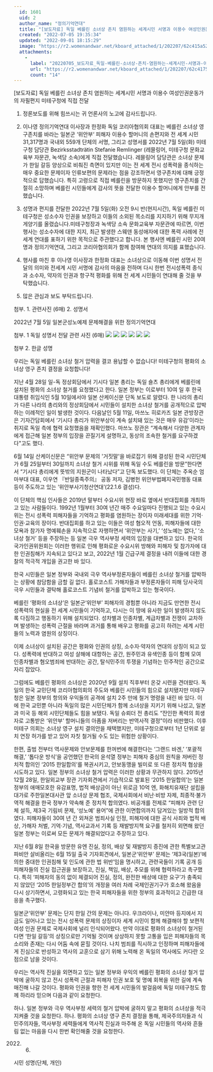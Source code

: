 ```yaml
---
  id: 1601
  uid: 2
  author_name: "정의기억연대"
  title: "[보도자료] 독일 베를린 소녀상 존치 염원하는 세계시민 서명과 이용수 여성인권운동가의 자필편지 미테구청에 직접 전달"
  created: "2022-07-05 19:35:34"
  updated: "2022-09-01 18:15:29"
  image: "https://r2.womenandwar.net/kboard_attached/1/202207/62c415a52699b6869759.jpg"
  attachments: 
    - 
      label: "20220705_보도자료_독일-베를린-소녀상-존치-염원하는-세계시민-서명과-이용수-여성인권운동가의-자필편지-미테구청에-직접-전달_배포용.hwp"
      url: "https://r2.womenandwar.net/kboard_attached/1/202207/62c417577734e4986190.hwp"
      count: "14"
---
```

\[보도자료\] 독일 베를린 소녀상 존치 염원하는 세계시민 서명과 이용수 여성인권운동가의 자필편지 미테구청에 직접 전달

1. 정론보도를 위해 힘쓰시는 귀 언론사의 노고에 감사드립니다.

2. 이나영 정의기억연대 이사장과 한정화 독일 코리아협의회 대표는 베를린 소녀상 영구존치를 바라는 일본군 ‘위안부‘ 피해자 이용수 할머니의 손편지와 전 세계 시민 31,317명과 국내외 559개 단체의 서명, 그리고 성명서를 2022년 7월 5일(화) 미테구청 담당관 Bezirksstadträtin Stefanie Remlinger (레믈링어, 미테구청 문화교육부 자문관, 녹색당 소속)에게 직접 전달했습니다. 레믈링어 담당관은 소녀상 문제가 한일 갈등 양상으로 비춰진 측면이 있지만 이는 전 세계 전시 성폭력을 종식하는 매우 중요한 문제이자 인류보편의 문제라는 점을 강조하면서 영구존치에 대해 긍정적으로 답했습니다. 특히 고령으로 직접 베를린을 방문하지 못했지만 영구존치를 간절히 소망하며 베를린 시민들에게 감사의 뜻을 전달한 이용수 할머니에게 안부를 전했습니다.

3. 성명과 편지를 전달한 2022년 7월 5일(화) 오전 9시 반(현지시간), 독일 베를린 미테구청은 성소수자 인권을 보장하고 이들의 소외된 목소리를 지지하기 위해 무지개 게양기를 올렸습니다.미테구청장과 녹색당 소속 문화교육부 자문관에 따르면, 이번 행사는 성소수자에 대한 지지, 최근 발생한 스웨덴 동성애자에 대한 폭력 사례에 전 세계 연대를 표하기 위한 목적으로 주관했다고 합니다. 본 행사엔 베를린 시민 20여명과 정의기억연대, 그리고 코리아협의회가 함께 참여해 연대의 의지를 표했습니다. 

4. 행사를 마친 후 이나영 이사장과 한정화 대표는 소녀상으로 이동해 이번 성명서 전달의 의미와 전세계 시민 서명에 감사의 마음을 전하며 다시 한번 전시성폭력 종식과 소수자, 약자의 인권과 항구적 평화를 위해 전 세계 시민들이 연대해 줄 것을 부탁했습니다. 

5. 많은 관심과 보도 부탁드립니다.

첨부. 1. 관련사진 (6매)
 2. 성명서

2022년 7월 5일
일본군성노예제 문제해결을 위한 정의기억연대

첨부. 1 독일 성명서 전달 관련 사진 (6매)
![](https://r2.womenandwar.net/kboard_attached/1/202207/62c415a52699b6869759.jpg)
 ![](https://r2.womenandwar.net/kboard_attached/1/202207/62c415a540b0a8268550.jpg) 
![](https://r2.womenandwar.net/kboard_attached/1/202207/62c415a537e4e1395043.jpg) 
![](https://r2.womenandwar.net/kboard_attached/1/202207/62c415a53a0733023291.jpg) 
![](https://r2.womenandwar.net/kboard_attached/1/202207/62c415a53c4437336613.jpg) 
![](https://r2.womenandwar.net/kboard_attached/1/202207/62c415a53eabe6481442.jpg)

첨부 2. 한글 성명

우리는 독일 베를린 소녀상 철거 압력을 결코 용납할 수 없습니다!
미테구청의 평화의 소녀상 영구 존치 결정을 요청합니다!

지난 4월 28일 일-독 정상회담에서 기시다 일본 총리는 독일 숄츠 총리에게 베를린에 설치된 평화의 소녀상 철거를 요청했다고 한다. 일본 정부는 이로부터 10여 일 후 한국 대통령 취임식인 5월 10일에서야 일본 산케이신문 단독 보도로 알렸다. 한 나라의 총리가 다른 나라의 총리와의 정상회담에서 시민들이 설치한 소녀상 철거를 공개적으로 압박하는 이례적인 일이 발생한 것이다. 다음날인 5월 11일, 마쓰노 히로카즈 일본 관방장관은 기자간담회에서 ‘기시다 총리가 위안부상이 계속 설치돼 있는 것은 매우 유감’이라는 취지로 독일 측에 협력 요청했음을 재확인했다. 마쓰노 장관은 “계속해서 다양한 관계자에게 접근해 일본 정부의 입장을 끈질기게 설명하고, 동상의 조속한 철거를 요구하겠다"고도 했다.

6월 14일 산케이신문은 “위안부 문제의 '거짓말'을 바로잡기 위해 결성된 한국 시민단체가 6월 25일부터 30일까지 소녀상 철거 시위를 위해 독일 수도 베를린을 방문”한다면서 “기시다 총리에게 뜻밖의 지원군이 나타났다”고 단독 보도했다. 이 단체는 주옥순 엄마부대 대표, 이우연 『반일종족주의』 공동 저자, 김병헌 위안부법폐지국민행동 대표 등이 주도하고 있는 ‘위안부사기청산연대’(22.1.6 결성)다.

이 단체의 핵심 인사들은 2019년 말부터 수요시위 현장 바로 옆에서 반대집회를 개최하고 있는 사람들이다. 1992년 1월부터 30여 년간 매주 수요일마다 진행되고 있는 수요시위는 전시 성폭력 피해자들을 기억하고 평화를 염원하는 장이자 미래세대를 위한 기억·인권·교육의 장이다. 반대집회를 하고 있는 이들은 여성 혐오적 언동, 피해자들에 대한 모욕과 참가자 명예훼손을 지속적으로 자행하면서 ‘위안부는 사기,’ ‘성노예는 없다,’ ‘소녀상 철거’ 등을 주장하는 등 일본 극우 역사부정 세력의 입장을 대변하고 있다. 한국의 국가인권위원회는 이러한 행위로 인해 평화로운 수요시위 방해와 피해자 및 참가자에 대한 인권침해가 지속되고 있다고 보고, 2022년 1월 긴급구제 결정을 내려 이들에 대한 경찰의 적극적 개입을 권고한 바 있다.

한국 시민들은 일본 정부와 국내외 극우 역사부정론자들이 베를린 소녀상 철거를 압박하는 상황에 참담함을 금할 길 없다. 홀로코스트 가해자들과 부정론자들이 피해 당사국의 극우 시민들과 결탁해 홀로코스트 기념비 철거를 압박하고 있는 형국이다.

베를린 ‘평화의 소녀상’은 일본군‘위안부’ 피해자의 경험뿐 아니라 지금도 만연한 전시 성폭력의 현실을 전 세계 시민들이 기억하고, 다시는 이 땅에 유사한 일이 발생하지 않도록 다짐하고 행동하기 위해 설치되었다. 성차별과 인종차별, 계급차별과 전쟁이 교차하며 발생하는 성폭력 근절을 바라며 과거를 통해 배우고 평화를 공고히 하려는 세계 시민들의 노력과 염원의 상징이다.

이제 소녀상이 설치된 공간은 평화와 인권의 상징, 소수자·약자의 연대의 상징이 되고 있다. 성폭력에 반대하고 여성 살해에 대항하는 공간, 원주민과 유색인종 등이 함께 모여 인종차별과 혐오범죄에 반대하는 공간, 탈식민주의 투쟁을 기념하는 민주적인 공간으로 자리 잡았다.

그럼에도 베를린 평화의 소녀상은 2020년 9월 설치 직후부터 온갖 시련을 견뎌왔다. 독일의 한국 교민단체 코리아협의회의 주도와 베를린 시민들의 힘으로 설치됐지만 미테구청은 일본 정부의 항의와 우익들의 공격에 설치 2주 만에 철거 명령을 내린 바 있다. 이에 한국 교민뿐 아니라 독일의 많은 시민단체가 함께 소녀상을 지키기 위해 나섰고, 일본과 미국 등 해외 시민단체들도 힘을 보탰다. 독일 슈뢰더 전 총리도 “잔인한 폭력의 희생자로 고통받은 ‘위안부’ 할머니들의 아픔을 저버리는 반역사적 결정”이라 비판했다. 이후 미테구 의회는 소녀상 영구 설치 결의안을 채택했지만, 미테구청으로부터 1년 단위로 설치 연장 허가를 받고 있어 자칫 철거될 수도 있는 위험한 상황이다.

한편, 출범 전부터 역사문제와 안보문제를 한꺼번에 해결한다는 ‘그랜드 바겐,’ ‘포괄적 해결,’ ‘톱다운 방식’을 공언했던 한국의 윤석열 정부는 피해자 중심의 원칙을 저버린 정치적 합의인 ‘2015 한일합의’를 복권시키고, 안보동맹을 빌미로 또 다른 정치적 협상을 시도하고 있다. 일본 정부의 소녀상 철거 압력은 이러한 상황과 무관하지 않다. 2015년 12월 28일, 한일외교부 장관 기자회견에서 기습적으로 발표된 ‘2015 한일합의’는 일본 정부의 애매모호한 유감표명, 법적 배상금이 아닌 위로금 10억 엔, 화해치유재단 설립을 대가로 주한일본대사관 앞 소녀상 문제 협조, 국제사회에서 비난·비방 자제, 최종적·불가역적 해결을 한국 정부가 약속해 준 정치적 합의였다. 비공개를 전제로 “피해자 관련 단체 설득, 제3국 기림비 문제, ‘성노예’ 용어”에 관한 이면합의까지 담겨있는 일방적 합의였다. 피해자들이 30여 년 간 외쳐온 범죄사실 인정, 피해자에 대한 공식 사죄와 법적 배상, 가해자 처벌, 기억·기념, 역사교과서 기록 등 재발방지책 요구를 철저히 외면해 왔던 일본 정부는 이로써 모든 문제가 해결되었다고 주장하고 있다.

지난 6월 8일 한국을 방문한 유엔 진실, 정의, 배상 및 재발방지 증진에 관한 특별보고관 파비안 살비올리는 6월 15일 출국 기자회견에서, 일본군‘위안부’ 문제는 ‘제3국(일본)’에 의한 중대한 인권침해 및 인도에 관한 법 위반’임을 명시하고, 관련국들이 기록 공개 등 피해자들의 진실 접근권을 보장하고, 진실, 책임, 배상, 추모를 위해 협력하라고 촉구했다. 특히 ‘피해자의 동의 없이 체결되어 진실, 정의, 완전한 배상에 대한 요구’가 충족되지 않았던 ‘2015 한일정부간 합의’의 개정을 여러 차례 국제인권기구가 호소해 왔음을 다시 상기하면서, 고령화되고 있는 한국 피해자들을 위한 정부의 효과적이고 긴급한 대응을 촉구했다.

일본군‘위안부’ 문제는 단지 한일 간의 문제는 아니다. 우크라이나, 미얀마 등지에서 지금도 일어나고 있는 전시 성폭력 문제의 상징이자 세계 시민이 함께 해결해야 할 보편적 여성 인권 문제로 국제사회에 널리 인식되어왔다. 만약 이대로 평화의 소녀상이 철거된다면 ‘한일 갈등’의 상징으로만 기억될 것이며 상상하지 못할 고통을 입은 피해자들의 목소리와 존재는 다시 어둠 속에 묻힐 것이다. 나치 범죄를 직시하고 인정하며 피해자들에게 진심으로 반성하고 역사의 교훈으로 삼기 위해 노력해 온 독일의 역사에도 커다란 오점으로 남을 것이다.

우리는 역사적 진실을 외면하고 있는 일본 정부와 우익의 베를린 평화의 소녀상 철거 압박에 굴하지 않고 전시 성폭력 근절과 피해자 인권 보호 및 명예 회복을 위한 길에 계속 매진해 나갈 것이다. 평화와 인권을 향한 전 세계 시민들의 발걸음에 독일 미테구청도 함께 하리라 믿으며 다음과 같이 요청한다.

하나. 일본 정부와 극우 역사부정 세력의 철거 압박에 굴하지 말고 평화의 소녀상을 적극 지켜줄 것을 요청한다.
하나. 평화의 소녀상 영구 존치 결정을 통해, 제국주의자들과 식민주의자들, 역사부정 세력들에게 역사적 진실과 마주해 온 독일 시민들의 역사와 흔들림 없는 마음을 다시 한번 확인해줄 것을 요청한다.

2022. 6.
시민 성명(단체, 개인)